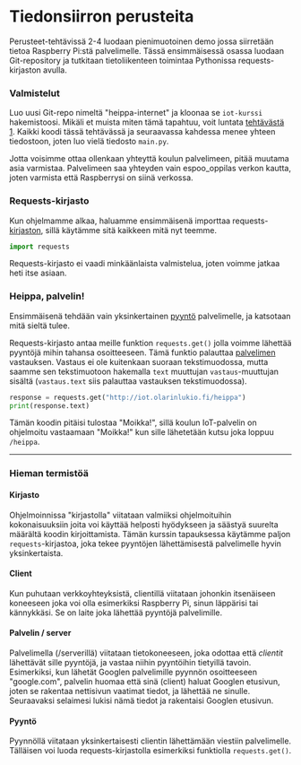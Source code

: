 # Tiedonsiirron perusteita
Perusteet-tehtävissä 2-4 luodaan pienimuotoinen demo jossa siirretään
tietoa Raspberry Pi:stä palvelimelle. Tässä ensimmäisessä osassa
luodaan Git-repository ja tutkitaan tietoliikenteen toimintaa
Pythonissa requests-kirjaston avulla.

### Valmistelut
Luo uusi Git-repo nimeltä "heippa-internet" ja kloonaa se `iot-kurssi`
hakemistoosi. Mikäli et muista miten tämä tapahtuu, voit luntata
[tehtävästä 1](../perusteet-01/). Kaikki koodi tässä tehtävässä ja
seuraavassa kahdessa menee yhteen tiedostoon, joten luo vielä tiedosto
`main.py`.

Jotta voisimme ottaa ollenkaan yhteyttä koulun palvelimeen, pitää
muutama asia varmistaa. Palvelimeen saa yhteyden vain espoo_oppilas
verkon kautta, joten varmista että Raspberrysi on siinä verkossa.

### Requests-kirjasto
Kun ohjelmamme alkaa, haluamme ensimmäisenä importtaa
requests-[kirjaston](#kirjasto), sillä käytämme sitä kaikkeen mitä nyt teemme.

```python
import requests
```

Requests-kirjasto ei vaadi minkäänlaista valmistelua, joten voimme
jatkaa heti itse asiaan.

### Heippa, palvelin!
Ensimmäisenä tehdään vain yksinkertainen [pyyntö](#request) palvelimelle, ja
katsotaan mitä sieltä tulee.

Requests-kirjasto antaa meille funktion `requests.get()` jolla voimme
lähettää pyyntöjä mihin tahansa osoitteeseen. Tämä funktio palauttaa
[palvelimen](#server) vastauksen. Vastaus ei ole kuitenkaan suoraan
tekstimuodossa, mutta saamme sen tekstimuotoon hakemalla `text`
muuttujan `vastaus`-muuttujan sisältä (`vastaus.text` siis palauttaa
vastauksen tekstimuodossa).

```python
response = requests.get("http://iot.olarinlukio.fi/heippa")
print(response.text)
```

Tämän koodin pitäisi tulostaa "Moikka!", sillä koulun IoT-palvelin on
ohjelmoitu vastaamaan "Moikka!" kun sille lähetetään kutsu joka loppuu
`/heippa`.

---
### Hieman termistöä
#### <a name="kirjasto"></a>Kirjasto
Ohjelmoinnissa "kirjastolla" viitataan valmiiksi ohjelmoituihin
kokonaisuuksiin joita voi käyttää helposti hyödykseen ja säästyä
suurelta määrältä koodin kirjoittamista. Tämän kurssin tapauksessa
käytämme paljon `requests`-kirjastoa, joka tekee pyyntöjen
lähettämisestä palvelimelle hyvin yksinkertaista.

#### <a name="client"></a>Client
Kun puhutaan verkkoyhteyksistä, clientillä viitataan johonkin
itsenäiseen koneeseen joka voi olla esimerkiksi Raspberry Pi, sinun
läppärisi tai kännykkäsi. Se on laite joka lähettää pyyntöjä
palvelimille.

#### <a name="server"></a>Palvelin / server
Palvelimella (/serverillä) viitataan tietokoneeseen, joka odottaa että
*clientit* lähettävät sille pyyntöjä, ja vastaa niihin pyyntöihin
tietyillä tavoin. Esimerkiksi, kun lähetät Googlen palvelimille
pyynnön osoitteeseen "google.com", palvelin huomaa että sinä (client)
haluat Googlen etusivun, joten se rakentaa nettisivun vaatimat tiedot,
ja lähettää ne sinulle. Seuraavaksi selaimesi lukisi nämä tiedot ja
rakentaisi Googlen etusivun.

#### <a name="request"></a>Pyyntö
Pyynnöllä viitataan yksinkertaisesti clientin lähettämään viestiin
palvelimelle. Tälläisen voi luoda requests-kirjastolla esimerkiksi
funktiolla `requests.get()`.
